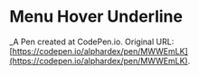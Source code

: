 # Menu Hover Underline
 _A Pen created at CodePen.io. Original URL: [https://codepen.io/alphardex/pen/MWWEmLK](https://codepen.io/alphardex/pen/MWWEmLK).

 